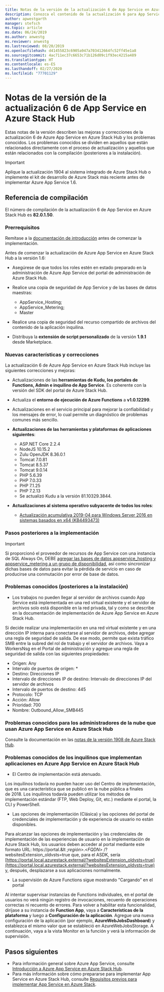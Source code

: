 ```yaml
---
title: Notas de la versión de la actualización 6 de App Service en Azure Stack Hub
description: Conozca el contenido de la actualización 6 para App Service en Azure Stack Hub, los problemas conocidos y la ubicación donde debe descargarse.
author: apwestgarth
manager: stefsch
ms.topic: article
ms.date: 06/24/2019
ms.author: anwestg
ms.reviewer: anwestg
ms.lastreviewed: 08/20/2019
ms.openlocfilehash: d41455823c6905a947a703412664fc52ff45e1a8
ms.sourcegitcommit: 4ac711ec37c6653c71b126d09c1f93ec4215a489
ms.translationtype: HT
ms.contentlocale: es-ES
ms.lasthandoff: 02/27/2020
ms.locfileid: "77701129"
---
```

# <a name="app-service-on-azure-stack-hub-update-6-release-notes"></a>Notas de la versión de la actualización 6 de App Service en Azure Stack Hub

Estas notas de la versión describen las mejoras y correcciones de la actualización 6 de Azure App Service en Azure Stack Hub y los problemas conocidos. Los problemas conocidos se dividen en aquellos que están relacionados directamente con el proceso de actualización y aquellos que están relacionados con la compilación (posteriores a la instalación).

> [!IMPORTANT]
> Aplique la actualización 1904 al sistema integrado de Azure Stack Hub o implemente el kit de desarrollo de Azure Stack más reciente antes de implementar Azure App Service 1.6.


## <a name="build-reference"></a>Referencia de compilación

El número de compilación de la actualización 6 de App Service en Azure Stack Hub es **82.0.1.50**.

### <a name="prerequisites"></a>Prerrequisitos

Remítase a la [documentación de introducción](azure-stack-app-service-before-you-get-started.md) antes de comenzar la implementación.

Antes de comenzar la actualización de Azure App Service en Azure Stack Hub a la versión 1.6:

- Asegúrese de que todos los roles estén en estado preparado en la administración de Azure App Service del portal de administración de Azure Stack Hub.

- Realice una copia de seguridad de App Service y de las bases de datos maestras:
  - AppService_Hosting;
  - AppService_Metering;
  - Master

- Realice una copia de seguridad del recurso compartido de archivos del contenido de la aplicación inquilina.

- Distribuya la **extensión de script personalizado** de la versión **1.9.1** desde Marketplace.

### <a name="new-features-and-fixes"></a>Nuevas características y correcciones

La actualización 6 de Azure App Service en Azure Stack Hub incluye las siguientes correcciones y mejoras:

- Actualizaciones de las **herramientas de Kudu, los portales de Functions, Admin e inquilino de App Service**. Es coherente con la versión del SDK del portal de Azure Stack Hub.

- Actualiza el **entorno de ejecución de Azure Functions** a **v1.0.12299**.

- Actualizaciones en el servicio principal para mejorar la confiabilidad y los mensajes de error, lo cual permite un diagnóstico de problemas comunes más sencillo.

- **Actualizaciones de las herramientas y plataformas de aplicaciones siguientes**:
  - ASP.NET Core 2.2.4
  - NodeJS 10.15.2
  - Zulu OpenJDK 8.36.0.1
  - Tomcat 7.0.81
  - Tomcat 8.5.37
  - Tomcat 9.0.14
  - PHP 5.6.39
  - PHP 7.0.33
  - PHP 7.1.25
  - PHP 7.2.13
  - Se actualizó Kudu a la versión 81.10329.3844.

- **Actualizaciones al sistema operativo subyacente de todos los roles**:
  - [Actualización acumulativa 2019-04 para Windows Server 2016 en sistemas basados en x64 (KB4493473)](https://support.microsoft.com/help/4493473/windows-10-update-kb4493473)

### <a name="post-deployment-steps"></a>Pasos posteriores a la implementación

> [!IMPORTANT]
> Si proporcionó el proveedor de recursos de App Service con una instancia de SQL Always On, DEBE [agregar las bases de datos appservice_hosting y appservice_metering a un grupo de disponibilidad](https://docs.microsoft.com/sql/database-engine/availability-groups/windows/availability-group-add-a-database), así como sincronizar dichas bases de datos para evitar la pérdida de servicio en caso de producirse una conmutación por error de base de datos.

### <a name="known-issues-post-installation"></a>Problemas conocidos (posteriores a la instalación)

- Los trabajos no pueden llegar al servidor de archivos cuando App Service está implementada en una red virtual existente y el servidor de archivos solo está disponible en la red privada, tal y como se describe en la documentación de implementación de Azure App Service en Azure Stack Hub.

Si decide realizar una implementación en una red virtual existente y en una dirección IP interna para conectarse al servidor de archivos, debe agregar una regla de seguridad de salida. De ese modo, permite que exista tráfico SMB entre la subred del rol de trabajo y el servidor de archivos. Vaya a WorkersNsg en el Portal de administración y agregue una regla de seguridad de salida con las siguientes propiedades:
 * Origen: Any
 * Intervalo de puertos de origen: *
 * Destino: Direcciones IP
 * Intervalo de direcciones IP de destino: Intervalo de direcciones IP del servidor de archivos
 * Intervalo de puertos de destino: 445
 * Protocolo: TCP
 * Acción: Allow
 * Prioridad: 700
 * Nombre: Outbound_Allow_SMB445

### <a name="known-issues-for-cloud-admins-operating-azure-app-service-on-azure-stack-hub"></a>Problemas conocidos para los administradores de la nube que usan Azure App Service en Azure Stack Hub

Consulte la documentación en las [notas de la versión 1908 de Azure Stack Hub](/azure-stack/operator/release-notes?view=azs-1908).

### <a name="known-issues-for-tenants-deploying-applications-on-azure-app-service-on-azure-stack-hub"></a>Problemas conocidos de los inquilinos que implementan aplicaciones en Azure App Service en Azure Stack Hub

- El Centro de implementación está atenuado.

Los inquilinos todavía no pueden hacer uso del Centro de implementación, que es una característica que se publicó en la nube pública a finales de 2018.  Los inquilinos todavía pueden utilizar los métodos de implementación estándar (FTP, Web Deploy, Git, etc.) mediante el portal, la CLI y PowerShell.

- Las opciones de implementación (Clásica) y las opciones del portal de credenciales de implementación y de experiencia de usuario no están disponibles.

Para alcanzar las opciones de implementación y las credenciales de implementación de las experiencias de usuario en la implementación de Azure Stack Hub, los usuarios deben acceder al portal mediante este formato URL: https://portal.&lt ;*región*&gt;.&lt;*FQDN*&gt; /?websitesExtension_oldvsts=true que, para el ASDK, sería [https://portal.local.azurestack.external/?websitesExtension_oldvsts=true](https://portal.local.azurestack.external/?websitesExtension_oldvsts=true) y, después, desplazarse a sus aplicaciones normalmente.

- La supervisión de Azure Functions sigue mostrando "Cargando" en el portal

Al intentar supervisar instancias de Functions individuales, en el portal de usuarios no verá ningún registro de invocaciones, recuento de operaciones correctas ni recuento de errores.  Para volver a habilitar esta funcionalidad, diríjase a su instancia de **Function App**, vaya a **Características de la plataforma** y luego a **Configuración de la aplicación**.  Agregue una nueva configuración de la aplicación (por ejemplo, **AzureWebJobsDashboard**) y establezca el mismo valor que se estableció en AzureWebJobsStorage.  A continuación, vaya a la vista Monitor en la función y verá la información de supervisión.

## <a name="next-steps"></a>Pasos siguientes

- Para información general sobre Azure App Service, consulte [Introducción a Azure App Service en Azure Stack Hub](azure-stack-app-service-overview.md).
- Para más información sobre cómo prepararse para implementar App Service en Azure Stack Hub, consulte [Requisitos previos para implementar App Service en Azure Stack](azure-stack-app-service-before-you-get-started.md).
